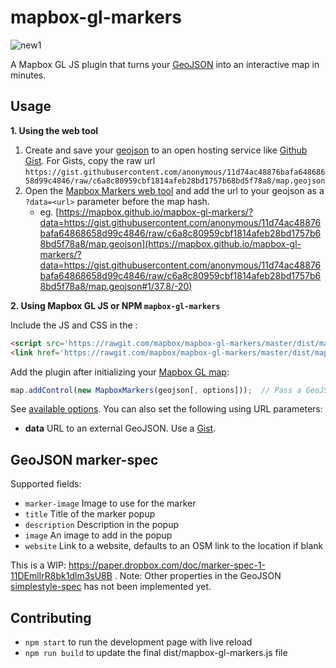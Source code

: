 # mapbox-gl-markers

![new1](https://user-images.githubusercontent.com/126868/35832156-2f69edfe-0a9a-11e8-8f9f-cd4add6e9555.gif)

A Mapbox GL JS plugin that turns your [GeoJSON](http://geojson.io/#id=gist:anonymous/96d84a56487ec7221365ab3781326671&map=1/36/19) into an interactive map in minutes.


## Usage

**1. Using the web tool**

1. Create and save your [geojson](http://geojson.io/#id=gist:anonymous/11d74ac48876bafa64868658d99c4846&map=1/-12/-1) to an open hosting service like [Github Gist](https://gist.github.com/anonymous/11d74ac48876bafa64868658d99c4846). For Gists, copy the raw url `https://gist.githubusercontent.com/anonymous/11d74ac48876bafa64868658d99c4846/raw/c6a8c80959cbf1814afeb28bd1757b68bd5f78a8/map.geojson`
2. Open the [Mapbox Markers web tool](https://mapbox.github.io/mapbox-gl-markers/) and add the url to your geojson as a `?data=<url>` parameter before the map hash.
    - eg. [https://mapbox.github.io/mapbox-gl-markers/?data=https://gist.githubusercontent.com/anonymous/11d74ac48876bafa64868658d99c4846/raw/c6a8c80959cbf1814afeb28bd1757b68bd5f78a8/map.geojson](https://mapbox.github.io/mapbox-gl-markers/?data=https://gist.githubusercontent.com/anonymous/11d74ac48876bafa64868658d99c4846/raw/c6a8c80959cbf1814afeb28bd1757b68bd5f78a8/map.geojson#1/37.8/-20)


**2. Using Mapbox GL JS or NPM `mapbox-gl-markers`**

Include the JS and CSS in the <head>:

```html
<script src='https://rawgit.com/mapbox/mapbox-gl-markers/master/dist/mapbox-gl-markers.js'></script>
<link href='https://rawgit.com/mapbox/mapbox-gl-markers/master/dist/mapbox-gl-markers.css' rel='stylesheet' />
```

Add the plugin after initializing your [Mapbox GL map](https://www.mapbox.com/mapbox-gl-js/example/simple-map/):

```javascript
map.addControl(new MapboxMarkers(geojson[, options]));  // Pass a GeoJSON feature collection that follows the marker-spec
```

See [available options](https://github.com/mapbox/mapbox-gl-markers/blob/master/mapbox-gl-markers.js#L23-L42). You can also set the following using URL parameters:
- **data** URL to an external GeoJSON. Use a [Gist](https://gist.github.com/anonymous/11d74ac48876bafa64868658d99c4846).

## GeoJSON marker-spec

Supported fields:
- `marker-image` Image to use for the marker
- `title` Title of the marker popup
- `description` Description in the popup
- `image` An image to add in the popup
- `website` Link to a website, defaults to an OSM link to the location if blank

This is a WIP: https://paper.dropbox.com/doc/marker-spec-1-11DEmlIrR8bk1dlm3sU8B . Note: Other properties in the GeoJSON [simplestyle-spec](https://github.com/mapbox/simplestyle-spec/tree/master/1.1.0) has not been implemented yet.

## Contributing

- `npm start` to run the development page with live reload
- `npm run build` to update the final dist/mapbox-gl-markers.js file
